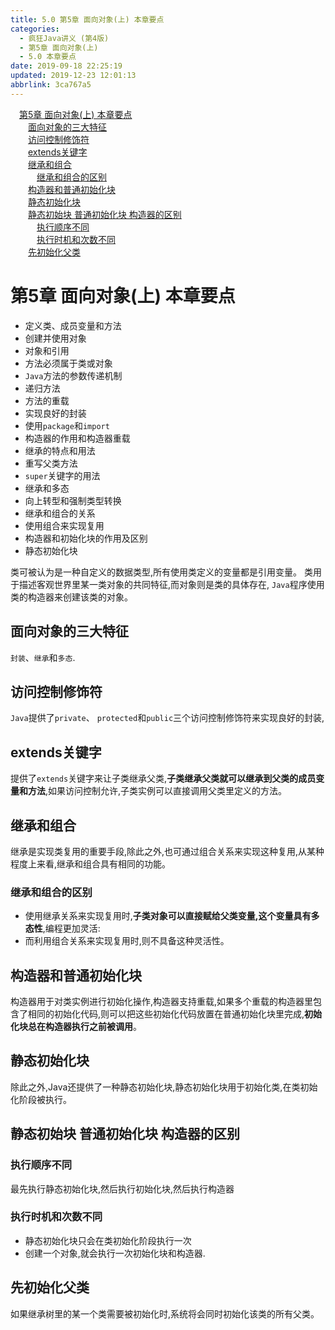 ```yaml
---
title: 5.0 第5章 面向对象(上) 本章要点
categories: 
  - 疯狂Java讲义 (第4版)
  - 第5章 面向对象(上)
  - 5.0 本章要点
date: 2019-09-18 22:25:19
updated: 2019-12-23 12:01:13
abbrlink: 3ca767a5
---
```

<div id='my_toc'><a href="/JavaReadingNotes/3ca767a5/#第5章-面向对象-上-本章要点" class="header_1">第5章 面向对象(上) 本章要点</a>&nbsp;<br><a href="/JavaReadingNotes/3ca767a5/#面向对象的三大特征" class="header_2">面向对象的三大特征</a>&nbsp;<br><a href="/JavaReadingNotes/3ca767a5/#访问控制修饰符" class="header_2">访问控制修饰符</a>&nbsp;<br><a href="/JavaReadingNotes/3ca767a5/#extends关键字" class="header_2">extends关键字</a>&nbsp;<br><a href="/JavaReadingNotes/3ca767a5/#继承和组合" class="header_2">继承和组合</a>&nbsp;<br><a href="/JavaReadingNotes/3ca767a5/#继承和组合的区别" class="header_3">继承和组合的区别</a>&nbsp;<br><a href="/JavaReadingNotes/3ca767a5/#构造器和普通初始化块" class="header_2">构造器和普通初始化块</a>&nbsp;<br><a href="/JavaReadingNotes/3ca767a5/#静态初始化块" class="header_2">静态初始化块</a>&nbsp;<br><a href="/JavaReadingNotes/3ca767a5/#静态初始块-普通初始化块-构造器的区别" class="header_2">静态初始块 普通初始化块 构造器的区别</a>&nbsp;<br><a href="/JavaReadingNotes/3ca767a5/#执行顺序不同" class="header_3">执行顺序不同</a>&nbsp;<br><a href="/JavaReadingNotes/3ca767a5/#执行时机和次数不同" class="header_3">执行时机和次数不同</a>&nbsp;<br><a href="/JavaReadingNotes/3ca767a5/#先初始化父类" class="header_2">先初始化父类</a>&nbsp;<br></div>
<style>.header_1{margin-left: 1em;}.header_2{margin-left: 2em;}.header_3{margin-left: 3em;}.header_4{margin-left: 4em;}.header_5{margin-left: 5em;}.header_6{margin-left: 6em;}</style>
<!--more-->
<script>if (navigator.platform.search('arm')==-1){document.getElementById('my_toc').style.display = 'none';}var e,p = document.getElementsByTagName('p');while (p.length>0) {e = p[0];e.parentElement.removeChild(e);}</script>

<!--end-->
<!--SSTStart-->
# 第5章 面向对象(上) 本章要点 #
- 定义类、成员变量和方法
- 创建并使用对象
- 对象和引用
- 方法必须属于类或对象
- `Java`方法的参数传递机制
- 递归方法
- 方法的重载
- 实现良好的封装
- 使用`package`和`import`
- 构造器的作用和构造器重载
- 继承的特点和用法
- 重写父类方法
- `super`关键字的用法
- 继承和多态
- 向上转型和强制类型转换
- 继承和组合的关系
- 使用组合来实现复用
- 构造器和初始化块的作用及区别
- 静态初始化块


类可被认为是一种自定义的数据类型,所有使用类定义的变量都是引用变量。
类用于描述客观世界里某一类对象的共同特征,而对象则是类的具体存在,
`Java`程序使用类的构造器来创建该类的对象。

## 面向对象的三大特征 ##
`封装`、`继承`和`多态`.
## 访问控制修饰符 ##
`Java`提供了`private`、 `protected`和`public`三个访问控制修饰符来实现良好的封装,
## extends关键字 ##
提供了`extends`关键字来让子类继承父类,**子类继承父类就可以继承到父类的成员变量和方法**,如果访问控制允许,子类实例可以直接调用父类里定义的方法。
## 继承和组合 ##
继承是实现类复用的重要手段,除此之外,也可通过组合关系来实现这种复用,从某种程度上来看,继承和组合具有相同的功能。
### 继承和组合的区别 ###
- 使用继承关系来实现复用时,**子类对象可以直接赋给父类变量,这个变量具有多态性**,编程更加灵活:
- 而利用组合关系来实现复用时,则不具备这种灵活性。

## 构造器和普通初始化块 ##
构造器用于对类实例进行初始化操作,构造器支持重载,如果多个重载的构造器里包含了相同的初始化代码,则可以把这些初始化代码放置在普通初始化块里完成,**初始化块总在构造器执行之前被调用**。
## 静态初始化块 ##
除此之外,Java还提供了一种静态初始化块,静态初始化块用于初始化类,在类初始化阶段被执行。
## 静态初始块 普通初始化块 构造器的区别 ##
### 执行顺序不同 ###
最先执行静态初始化块,然后执行初始化块,然后执行构造器
### 执行时机和次数不同 ###
- 静态初始化块只会在类初始化阶段执行一次
- 创建一个对象,就会执行一次初始化块和构造器.

## 先初始化父类 ##
如果继承树里的某一个类需要被初始化时,系统将会同时初始化该类的所有父类。
<!--SSTStop-->


